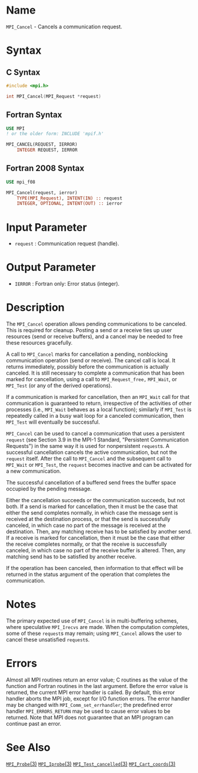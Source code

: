 # Name

`MPI_Cancel` - Cancels a communication request.

# Syntax

## C Syntax

```c
#include <mpi.h>

int MPI_Cancel(MPI_Request *request)
```

## Fortran Syntax

```fortran
USE MPI
! or the older form: INCLUDE 'mpif.h'

MPI_CANCEL(REQUEST, IERROR)
    INTEGER	REQUEST, IERROR
```

## Fortran 2008 Syntax

```fortran
USE mpi_f08

MPI_Cancel(request, ierror)
    TYPE(MPI_Request), INTENT(IN) :: request
    INTEGER, OPTIONAL, INTENT(OUT) :: ierror
```


# Input Parameter

* `request` : Communication request (handle).

# Output Parameter

* `IERROR` : Fortran only: Error status (integer).

# Description

The `MPI_Cancel` operation allows pending communications to be canceled.
This is required for cleanup. Posting a send or a receive ties up user
resources (send or receive buffers), and a cancel may be needed to free
these resources gracefully.

A call to `MPI_Cancel` marks for cancellation a pending, nonblocking
communication operation (send or receive). The cancel call is local. It
returns immediately, possibly before the communication is actually
canceled. It is still necessary to complete a communication that has
been marked for cancellation, using a call to `MPI_Request_free,`
`MPI_Wait`, or `MPI_Test` (or any of the derived operations).

If a communication is marked for cancellation, then an `MPI_Wait` call for
that communication is guaranteed to return, irrespective of the
activities of other processes (i.e., `MPI_Wait` behaves as a local
function); similarly if `MPI_Test` is repeatedly called in a busy wait
loop for a canceled communication, then `MPI_Test` will eventually be
successful.

`MPI_Cancel` can be used to cancel a communication that uses a persistent
`request` (see Section 3.9 in the MPI-1 Standard, "Persistent
Communication Requests") in the same way it is used for nonpersistent
`request`s. A successful cancellation cancels the active communication,
but not the `request` itself. After the call to `MPI_Cancel` and the
subsequent call to `MPI_Wait` or `MPI_Test`, the `request` becomes inactive
and can be activated for a new communication.

The successful cancellation of a buffered send frees the buffer space
occupied by the pending message.

Either the cancellation succeeds or the communication succeeds, but not
both. If a send is marked for cancellation, then it must be the case
that either the send completes normally, in which case the message sent
is received at the destination process, or that the send is successfully
canceled, in which case no part of the message is received at the
destination. Then, any matching receive has to be satisfied by another
send. If a receive is marked for cancellation, then it must be the case
that either the receive completes normally, or that the receive is
successfully canceled, in which case no part of the receive buffer is
altered. Then, any matching send has to be satisfied by another receive.

If the operation has been canceled, then information to that effect will
be returned in the status argument of the operation that completes the
communication.

# Notes

The primary expected use of `MPI_Cancel` is in multi-buffering schemes,
where speculative `MPI_Irecvs` are made. When the computation completes,
some of these `request`s may remain; using `MPI_Cancel` allows the user to
cancel these unsatisfied `request`s.

# Errors

Almost all MPI routines return an error value; C routines as the value
of the function and Fortran routines in the last argument.
Before the error value is returned, the current MPI error handler is
called. By default, this error handler aborts the MPI job, except for
I/O function errors. The error handler may be changed with
`MPI_Comm_set_errhandler`; the predefined error handler `MPI_ERRORS_RETURN`
may be used to cause error values to be returned. Note that MPI does not
guarantee that an MPI program can continue past an error.

# See Also

[`MPI_Probe`(3)](./?file=MPI_Probe.md)
[`MPI_Iprobe`(3)](./?file=MPI_Iprobe.md)
[`MPI_Test_cancelled`(3)](./?file=MPI_Test_cancelled.md)
[`MPI_Cart_coords`(3)](./?file=MPI_Cart_coords.md)
